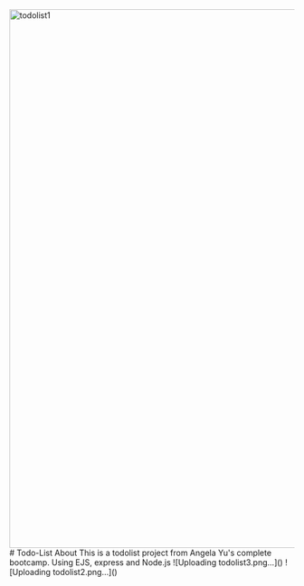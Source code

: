 <img width="953" alt="todolist1" src="https://github.com/kirtigupta28/Todo-List/assets/109413691/f8eb6cbd-7f69-4958-b60d-23595bd72c96">
# Todo-List
About This is a todolist project from Angela Yu's complete bootcamp. Using EJS, express and Node.js
![Uploading todolist3.png…]()
![Uploading todolist2.png…]()
